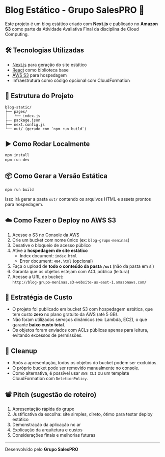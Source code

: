 # Blog Estático - Grupo SalesPRO 🚀

Este projeto é um blog estático criado com **Next.js** e publicado no **Amazon S3** como parte da Atividade Avaliativa Final da disciplina de Cloud Computing.

## 🛠️ Tecnologias Utilizadas
- [Next.js](https://nextjs.org/) para geração do site estático
- [React](https://reactjs.org/) como biblioteca base
- [AWS S3](https://aws.amazon.com/s3/) para hospedagem
- Infraestrutura como código opcional com CloudFormation

## 📁 Estrutura do Projeto

```
blog-static/
├── pages/
│   └── index.js
├── package.json
├── next.config.js
└── out/ (gerado com `npm run build`)
```

## ▶️ Como Rodar Localmente

```bash
npm install
npm run dev
```

## 📦 Como Gerar a Versão Estática

```bash
npm run build
```

Isso irá gerar a pasta `out/` contendo os arquivos HTML e assets prontos para hospedagem.

## ☁️ Como Fazer o Deploy no AWS S3

1. Acesse o S3 no Console da AWS
2. Crie um bucket com nome único (ex: `blog-grupo-meninas`)
3. Desative o bloqueio de acesso público
4. Ative a **hospedagem de site estático**
   - Index document: `index.html`
   - Error document: `404.html` (opcional)
5. Faça o upload de **todo o conteúdo da pasta `/out`** (não da pasta em si)
6. Garanta que os objetos estejam com ACL pública (leitura)
7. Acesse a URL do bucket:  
   `http://blog-grupo-meninas.s3-website-us-east-1.amazonaws.com/`

## 💸 Estratégia de Custo

- O projeto foi publicado em bucket S3 com hospedagem estática, que tem custo **zero** no plano gratuito da AWS (até 5 GB).
- Não foram utilizados serviços dinâmicos (ex: Lambda, EC2), o que garante **baixo custo total**.
- Os objetos foram enviados com ACLs públicas apenas para leitura, evitando excessos de permissões.

## 🧹 Cleanup

- Após a apresentação, todos os objetos do bucket podem ser excluídos.
- O próprio bucket pode ser removido manualmente no console.
- Como alternativa, é possível usar `AWS CLI` ou um template CloudFormation com `DeletionPolicy`.

## 📽️ Pitch (sugestão de roteiro)

1. Apresentação rápida do grupo
2. Justificativa da escolha: site simples, direto, ótimo para testar deploy estático
3. Demonstração da aplicação no ar
4. Explicação da arquitetura e custos
5. Considerações finais e melhorias futuras

---

Desenvolvido pelo **Grupo SalesPRO**
